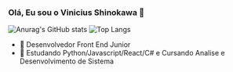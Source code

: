 ### Olá, Eu sou o Vinicius Shinokawa 👋



 ![Anurag's GitHub stats](https://github-readme-stats.vercel.app/api?username=ViniciusShinokawa&show_icons=true&theme=tokyonight)
  ![Top Langs](https://github-readme-stats.vercel.app/api/top-langs/?username=ViniciusShinokawa&hide_count=8icons=true&theme=tokyonight)
 
- 🔭 Desenvolvedor Front End Junior 
- 🌱 Estudando Python/Javascript/React/C# e Cursando Analise e Desenvolvimento de Sistema  


